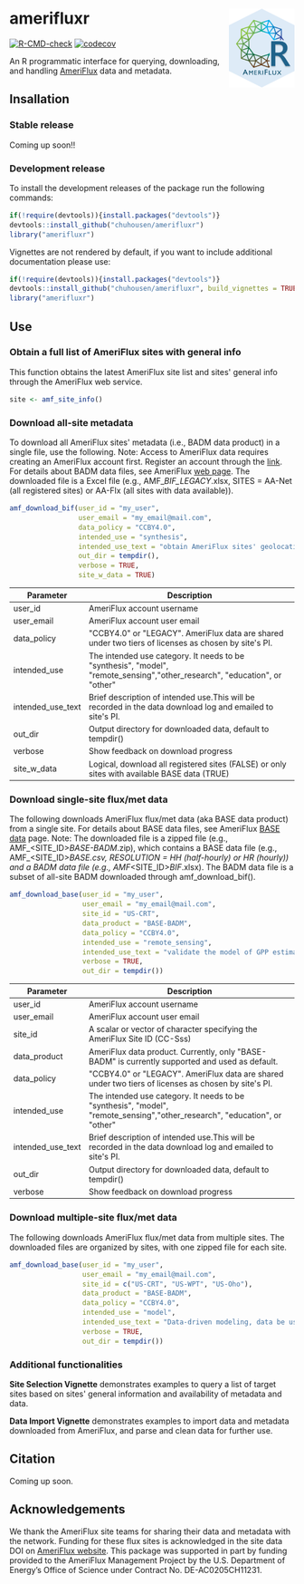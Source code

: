 # amerifluxr <img src='man/figures/logo.png' align="right" height="138.5" />

[![R-CMD-check](https://github.com/chuhousen/amerifluxr/workflows/R-CMD-check/badge.svg)](https://github.com/chuhousen/amerifluxr/actions)
[![codecov](https://codecov.io/gh/chuhousen/amerifluxr/branch/master/graph/badge.svg)](https://codecov.io/gh/chuhousen/amerifluxr)

An R programmatic interface for querying, downloading, and handling [AmeriFlux](https://ameriflux.lbl.gov/) data and metadata.  

## Insallation

### Stable release

Coming up soon!!

### Development release

To install the development releases of the package run the following
commands:

``` r
if(!require(devtools)){install.packages("devtools")}
devtools::install_github("chuhousen/amerifluxr")
library("amerifluxr")
```

Vignettes are not rendered by default, if you want to include additional
documentation please use:

``` r
if(!require(devtools)){install.packages("devtools")}
devtools::install_github("chuhousen/amerifluxr", build_vignettes = TRUE)
library("amerifluxr")
```
## Use

### Obtain a full list of AmeriFlux sites with general info

This function obtains the latest AmeriFlux site list and
sites' general info through the AmeriFlux web service.

``` r
site <- amf_site_info()

```

### Download all-site metadata

To download all AmeriFlux sites' metadata (i.e., BADM data product)
in a single file, use the following. Note: Access to AmeriFlux data requires
creating an AmeriFlux account first. Register an account through the
[link](https://ameriflux-data.lbl.gov/Pages/RequestAccount.aspx).
For details about BADM data files, see AmeriFlux 
[web page](https://ameriflux.lbl.gov/data/aboutdata/badm-data-product/).
The downloaded file is a Excel file (e.g., AMF_<SITES>_BIF_LEGACY_<VERSION>.xlsx, 
SITES = AA-Net (all registered sites) or AA-Flx (all sites with data available)).

``` r
amf_download_bif(user_id = "my_user",
                 user_email = "my_email@mail.com",
                 data_policy = "CCBY4.0",
                 intended_use = "synthesis",
                 intended_use_text = "obtain AmeriFlux sites' geolocation, IGBP, and climate classification",
                 out_dir = tempdir(),
                 verbose = TRUE,
                 site_w_data = TRUE)
```

| Parameter          | Description                                                                                                                     |
| ------------------ | ------------------------------------------------------------------------------------------------------------------------------- |
| user_id            | AmeriFlux account username                                                                                                      |
| user_email         | AmeriFlux account user email                                                                                                    |
| data_policy        | "CCBY4.0" or "LEGACY". AmeriFlux data are shared under two tiers of licenses as chosen by site's PI.                            |
| intended_use       | The intended use category. It needs to be "synthesis", "model", "remote_sensing","other_research", "education", or "other"      |
| intended_use_text  | Brief description of intended use.This will be recorded in the data download log and emailed to site's PI.                      |
| out_dir            | Output directory for downloaded data, default to tempdir()                                                                      |
| verbose            | Show feedback on download progress                                                                                              |
| site_w_data        | Logical, download all registered sites (FALSE) or only sites with available BASE data (TRUE)                                    |


### Download single-site flux/met data

The following downloads AmeriFlux flux/met data (aka BASE data product)
from a single site. For details about BASE data files, see AmeriFlux
[BASE data](https://ameriflux.lbl.gov/data/data-processing-pipelines/base-publish/)
page. Note: The downloaded file is a zipped file (e.g., AMF_<SITE_ID>_BASE-BADM_<VERSION>.zip),
which contains a BASE data file (e.g., AMF_<SITE_ID>_BASE_<RESOLUTION>_<VERSION>.csv, 
RESOLUTION = HH (half-hourly) or HR (hourly)) and a BADM data file (e.g., 
AMF_<SITE_ID>_BIF_<VERSION>.xlsx). The BADM data file is a subset of all-site
BADM downloaded through amf_download_bif().

``` r
amf_download_base(user_id = "my_user",
                  user_email = "my_email@mail.com",
                  site_id = "US-CRT",
                  data_product = "BASE-BADM",
                  data_policy = "CCBY4.0",
                  intended_use = "remote_sensing",
                  intended_use_text = "validate the model of GPP estimation",
                  verbose = TRUE,
                  out_dir = tempdir())

```

| Parameter          | Description                                                                                                                     |
| ------------------ | ------------------------------------------------------------------------------------------------------------------------------- |
| user_id            | AmeriFlux account username                                                                                                      |
| user_email         | AmeriFlux account user email                                                                                                    |
| site_id            | A scalar or vector of character specifying the AmeriFlux Site ID (CC-Sss)                                                       |
| data_product       | AmeriFlux data product. Currently, only "BASE-BADM" is currently supported and used as default.                                 |
| data_policy        | "CCBY4.0" or "LEGACY". AmeriFlux data are shared under two tiers of licenses as chosen by site's PI.                            |
| intended_use       | The intended use category. It needs to be "synthesis", "model", "remote_sensing","other_research", "education", or "other"      |
| intended_use_text  | Brief description of intended use.This will be recorded in the data download log and emailed to site's PI.                      |
| out_dir            | Output directory for downloaded data, default to tempdir()                                                                      |
| verbose            | Show feedback on download progress                                                                                              |

### Download multiple-site flux/met data

The following downloads AmeriFlux flux/met data from multiple sites. 
The downloaded files are organized by sites, with one zipped file for each site.

``` r
amf_download_base(user_id = "my_user",
                  user_email = "my_email@mail.com",
                  site_id = c("US-CRT", "US-WPT", "US-Oho"),
                  data_product = "BASE-BADM",
                  data_policy = "CCBY4.0",
                  intended_use = "model",
                  intended_use_text = "Data-driven modeling, data be used for training models and cross-validation",
                  verbose = TRUE,
                  out_dir = tempdir())

```
### Additional functionalities

**Site Selection Vignette** demonstrates examples to query a list
of target sites based on sites' general information and availability
of metadata and data. 

**Data Import Vignette** demonstrates examples to import data and metadata
downloaded from AmeriFlux, and parse and clean data for further use. 


## Citation

Coming up soon.

## Acknowledgements

We thank the AmeriFlux site teams for sharing their data and 
metadata with the network. Funding for these flux sites is 
acknowledged in the site data DOI on [AmeriFlux website](https://ameriflux.lbl.gov/).
This package was supported in part by funding provided to the
AmeriFlux Management Project by the U.S. Department of Energy’s
Office of Science under Contract No. DE-AC0205CH11231.
